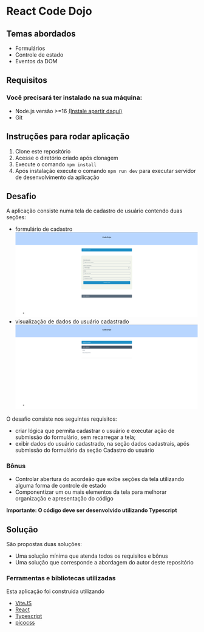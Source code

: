 # React Code Dojo

## Temas abordados

- Formulários
- Controle de estado
- Eventos da DOM

## Requisitos

### Você precisará ter instalado na sua máquina:

- Node.js versão >=16 [(Instale apartir daqui)](https://nodejs.org/pt-br/download/)
- Git

## Instruções para rodar aplicação

1. Clone este repositório
2. Acesse o diretório criado após clonagem
3. Execute o comando `npm install`
4. Após instalação execute o comando `npm run dev` para executar servidor de desenvolvimento da aplicação

## Desafio

A aplicação consiste numa tela de cadastro de usuário contendo duas seções:

- formulário de cadastro
  ![formulário de cadastro de usuário](./images/tela_1.png)
- visualização de dados do usuário cadastrado
  ![seção de visualização de dados cadastrais](./images/tela_2.png)

O desafio consiste nos seguintes requisitos:

- criar lógica que permita cadastrar o usuário e executar ação de submissão do formulário, sem recarregar a tela;
- exibir dados do usuário cadastrado, na seção dados cadastrais, após submissão do formulário da seção Cadastro do usuário

### Bônus

- Controlar abertura do acordeão que exibe seções da tela utilizando alguma forma de controle de estado
- Componentizar um ou mais elementos da tela para melhorar organização e apresentação do código

**Importante: O código deve ser desenvolvido utilizando Typescript**

## Solução

São propostas duas soluções:

- Uma solução mínima que atenda todos os requisitos e bônus
- Uma solução que corresponde a abordagem do autor deste repositório

### Ferramentas e bibliotecas utilizadas

Esta aplicação foi construída utilizando

- [ViteJS](https://vitejs.dev/)
- [React](https://beta.reactjs.org/)
- [Typescript](https://www.typescriptlang.org/)
- [picocss](https://picocss.com/docs/forms.html)

